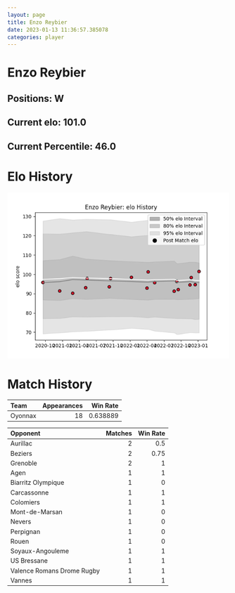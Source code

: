 ```yaml
---  
layout: page  
title: Enzo Reybier  
date: 2023-01-13 11:36:57.385078  
categories: player  
---
```

# Enzo Reybier

## Positions: W

## Current elo: 101.0

## Current Percentile: 46.0

# Elo History


![elo history](history_EnzoReybier.png)
# Match History


| Team    |   Appearances |   Win Rate |
|:--------|--------------:|-----------:|
| Oyonnax |            18 |   0.638889 |

| Opponent                   |   Matches |   Win Rate |
|:---------------------------|----------:|-----------:|
| Aurillac                   |         2 |       0.5  |
| Beziers                    |         2 |       0.75 |
| Grenoble                   |         2 |       1    |
| Agen                       |         1 |       1    |
| Biarritz Olympique         |         1 |       0    |
| Carcassonne                |         1 |       1    |
| Colomiers                  |         1 |       1    |
| Mont-de-Marsan             |         1 |       0    |
| Nevers                     |         1 |       0    |
| Perpignan                  |         1 |       0    |
| Rouen                      |         1 |       0    |
| Soyaux-Angouleme           |         1 |       1    |
| US Bressane                |         1 |       1    |
| Valence Romans Drome Rugby |         1 |       1    |
| Vannes                     |         1 |       1    |